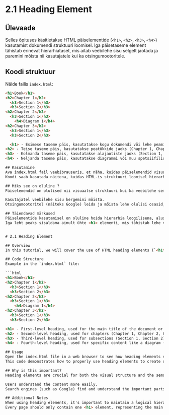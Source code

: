 # 2.1 Heading Element

## Ülevaade
Selles õpituses käsitletakse HTML päiselementide (`<h1>`, `<h2>`, `<h3>`, `<h4>`) kasutamist dokumendi struktuuri loomisel. Iga päisetaseme element tähistab erinevat hierarhiataset, mis aitab veebilehe sisu selgelt jaotada ja paremini mõista nii kasutajatele kui ka otsingumootoritele.

## Koodi struktuur
Näide failis `index.html`:

```html
<h1>Book</h1>
<h2>Chapter 1</h2>
  <h3>Section 1</h3>
  <h3>Section 2</h3>
<h2>Chapter 2</h2>
  <h3>Section 1</h3>
    <h4>Diagram 1</h4>
<h2>Chapter 3</h2>
  <h3>Section 1</h3>
  <h3>Section 2</h3>

  <h1> - Esimese taseme päis, kasutatakse kogu dokumendi või lehe peamise pealkirja jaoks. Antud näites esindab see raamatu pealkirja "Book".
<h2> - Teise taseme päis, kasutatakse peatükkide jaoks (Chapter 1, Chapter 2, Chapter 3).
<h3> - Kolmanda taseme päis, kasutatakse alajaotiste jaoks (Section 1, Section 2).
<h4> - Neljanda taseme päis, kasutatakse diagrammi või muu spetsiifilise sisu tähistamiseks.

## Kasutamine
Ava index.html fail veebibrauseris, et näha, kuidas päiselemendid visuaalselt hierarhiat loovad.
Koodi saab kasutada näitena, kuidas HTML-is struktuuri loomisel hierarhiliselt õigeid päiselemente rakendada.

## Miks see on oluline ?
Päiselemendid on olulised nii visuaalse struktuuri kui ka veebilehe semantika jaoks. Need aitavad:

Kasutajatel veebilehe sisu kergemini mõista.
Otsingumootoritel (näiteks Google) leida ja mõista lehe olulisi osasid, parandades SEO-d.

## Täiendavad märkused
Päiselementide kasutamisel on oluline hoida hierarhia loogilisena, alustades <h1> elemendist ja minnes järjest väiksemate pealkirjade suunas.
Iga leht peaks sisaldama ainult ühte <h1> elementi, mis tähistab lehe või dokumendi peamist teemat või pealkirja.


# 2.1 Heading Element

## Overview
In this tutorial, we will cover the use of HTML heading elements (`<h1>`, `<h2>`, `<h3>`, `<h4>`) for structuring a document. Each heading level represents a different hierarchy, which helps to clearly organize the content of a webpage, making it easier to understand for both users and search engines.

## Code Structure
Example in the `index.html` file:

```html
<h1>Book</h1>
<h2>Chapter 1</h2>
  <h3>Section 1</h3>
  <h3>Section 2</h3>
<h2>Chapter 2</h2>
  <h3>Section 1</h3>
    <h4>Diagram 1</h4>
<h2>Chapter 3</h2>
  <h3>Section 1</h3>
  <h3>Section 2</h3>

<h1> - First-level heading, used for the main title of the document or page. In this example, it represents the title of the book "Book".
<h2> - Second-level heading, used for chapters (Chapter 1, Chapter 2, Chapter 3).
<h3> - Third-level heading, used for subsections (Section 1, Section 2).
<h4> - Fourth-level heading, used for specific content like a diagram (Diagram 1).

## Usage
Open the index.html file in a web browser to see how heading elements visually create a hierarchy.
This code demonstrates how to properly use heading elements to create structure in HTML.

## Why is this important?
Heading elements are crucial for both the visual structure and the semantics of a webpage. They help:

Users understand the content more easily.
Search engines (such as Google) find and understand the important parts of the page, improving SEO.

## Additional Notes
When using heading elements, it's important to maintain a logical hierarchy, starting with the <h1> element and progressively moving to smaller headings.
Every page should only contain one <h1> element, representing the main theme or title of the page.

